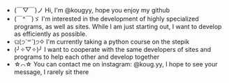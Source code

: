 - (￣▽￣)ノ Hi, I'm @kougyy, hope you enjoy my github 
- (￣^￣)ゞ I'm interested in the development of highly specialized programs, as well as sites. While I am just starting out, I want to develop as efficiently as possible. 
- ଘ(੭ˊ꒳ˋ)੭✧ I'm currently taking a python course on the stepik
- (╯✧▽✧)╯ I want to cooperate with the same developers of sites and programs to help each other and develop together 
- ☆⌒☆ You can contact me on instagram: @koug.yy, I hope to see your message, I rarely sit there

<!---
kougyy/kougyy is a ✨ special ✨ repository because its `README.md` (this file) appears on your GitHub profile.
You can click the Preview link to take a look at your changes.
--->
